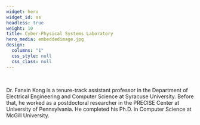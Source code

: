 ```yaml
---
widget: hero
widget_id: ss
headless: true
weight: 10
title: Cyber-Physical Systems Laboratory
hero_media: embeddedimage.jpg
design:
  columns: "1"
  css_style: null
  css_class: null
---
```

<br>

<!--StartFragment-->

Dr. Fanxin Kong is a tenure-track assistant professor in the Department of Electrical Engineering and Computer Science at Syracuse University. Before that, he worked as a postdoctoral researcher in the PRECISE Center at University of Pennsylvania. He completed his Ph.D. in Computer Science at McGill University.

<!--EndFragment-->
